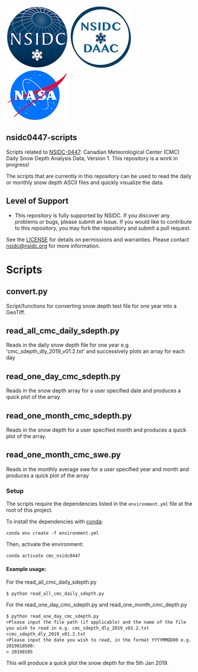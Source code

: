![NSIDC logo](/images/nsidc_logo.png)
![NSIDC DAAC Logo](/images/nsidc_daac_logo.png)
![NASA logo](/images/nasa_logo.png)

nsidc0447-scripts
---

Scripts related to [NSIDC-0447](https://nsidc.org/data/nsidc-0447): Canadian Meteorological Center (CMC) Daily Snow Depth Analysis Data, Version 1. This repository is a work in progress! 

The scripts that are currently in this repository can be used to read the daily or monthly snow depth ASCII files and quickly visualize the data. 


## Level of Support

* This repository is fully supported by NSIDC. If you discover any problems or
  bugs, please submit an Issue. If you would like to contribute to this
  repository, you may fork the repository and submit a pull request.

See the [LICENSE](LICENSE.md) for details on permissions and warranties.  Please
contact nsidc@nsidc.org for more information.

# Scripts

## convert.py

Script/functions for converting snow depth text file for one year into a GeoTiff.

## read_all_cmc_daily_sdepth.py

Reads in the daily snow depth file for one year e.g. 'cmc_sdepth_dly_2019_v01.2.txt' and successively plots an array for each day 

## read_one_day_cmc_sdepth.py

Reads in the snow depth array for a user specified date and produces a quick plot of the array. 

## read_one_month_cmc_sdepth.py

Reads in the snow depth for a user specified month and produces a quick plot of the array. 


## read_one_month_cmc_swe.py

Reads in the monthly average swe for a user specified year and month and produces a quick plot of the array 

### Setup

The scripts require the dependencies listed in the `environment.yml` file at the
root of this project.

To install the dependencies with [conda](https://docs.conda.io/en/latest/):

```
conda env create -f environment.yml
```

Then, activate the environment:

```
conda activate cmc_nsidc0447
```

#### Example usage:

For the read_all_cmc_daily_sdepth.py
```
$ python read_all_cmc_daily_sdepth.py
```

For the read_one_day_cmc_sdepth.py and read_one_month_cmc_depth.py 
```
$ python read_one_day_cmc_sdepth.py
>Please input the file path (if applicable) and the name of the file you wish to read in e.g. cmc_sdepth_dly_2019_v01.2.txt
>cmc_sdepth_dly_2019_v01.2.txt
>Please input the date you wish to read, in the format YYYYMMDD00 e.g. 2019010500:
> 20190105
```
This will produce a quick plot the snow depth for the 5th Jan 2019. 

